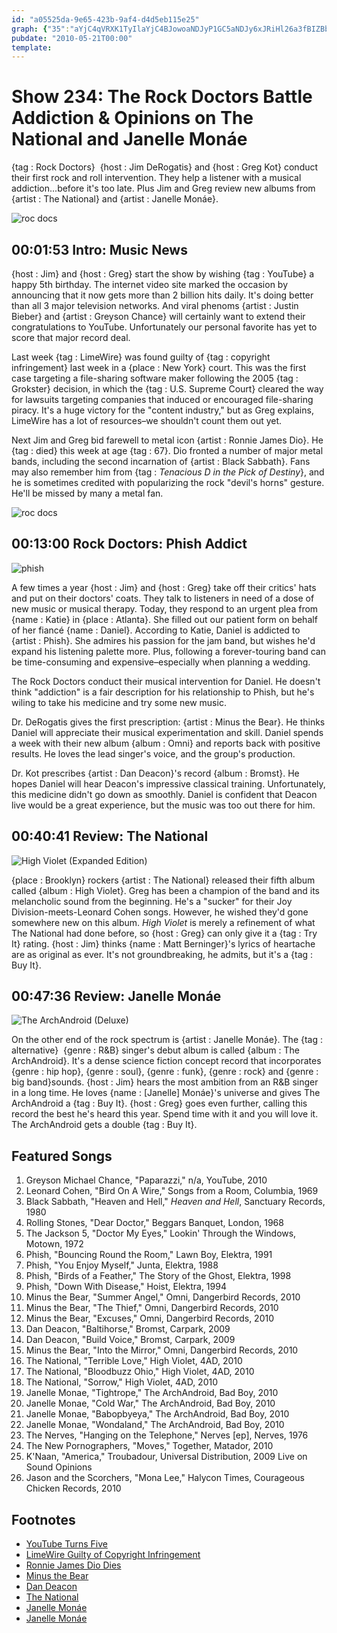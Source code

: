 ```yaml
---
id: "a05525da-9e65-423b-9af4-d4d5eb115e25"
graph: {"35":"aYjC4qVRXK1TyIlaYjC4BJowoaNDJyP1GC5aNDJy6xJRiHl26a3fBIZBbF7n1oM9t3fBIZ3fBIZjaxol","LO":"ZaotBkKJyTkKJyTsTt6AsTt6AuvaqRBJtLrh1AbBnagVFxzCjV","1VT":"7Y5sTtfD3T5wadYtfD3TDx1JKtfD3TDx1JKdhnxe97qipDx1JKBHm1Gdhnxe97qipX6cfd","27C":"3TmBdGgF3xBFxuTGgF3xDkkEAGgF3xBMlTxGgF3xGgF3xUQBrp97qipGgF3x97qipX6cfd97qipBHm1GGgF3xKt9fK"}
pubdate: "2010-05-21T00:00"
template: 
---
```






# Show 234: The Rock Doctors Battle Addiction & Opinions on The National and Janelle Monáe

{tag : Rock Doctors}  {host : Jim DeRogatis} and {host : Greg Kot} conduct their first rock and roll intervention. They help a listener with a musical addiction...before it's too late. Plus Jim and Greg review new albums from {artist : The National} and {artist : Janelle Monáe}.

![roc docs](https://static.soundopinions.org/images/rockdocs/stethoscopeguitar.jpg)



## 00:01:53 Intro: Music News

{host : Jim} and {host : Greg} start the show by wishing {tag : YouTube} a happy 5th birthday. The internet video site marked the occasion by announcing that it now gets more than 2 billion hits daily. It's doing better than all 3 major television networks. And viral phenoms {artist : Justin Bieber} and {artist : Greyson Chance} will certainly want to extend their congratulations to YouTube. Unfortunately our personal favorite has yet to score that major record deal.

Last week {tag : LimeWire} was found guilty of {tag : copyright infringement} last week in a {place : New York} court. This was the first case targeting a file-sharing software maker following the 2005 {tag : Grokster} decision, in which the {tag : U.S. Supreme Court} cleared the way for lawsuits targeting companies that induced or encouraged file-sharing piracy. It's a huge victory for the "content industry," but as Greg explains, LimeWire has a lot of resources–we shouldn't count them out yet.

Next Jim and Greg bid farewell to metal icon {artist : Ronnie James Dio}. He {tag : died} this week at age {tag : 67}. Dio fronted a number of major metal bands, including the second incarnation of {artist : Black Sabbath}. Fans may also remember him from {tag : *Tenacious D in the Pick of Destiny*}, and he is sometimes credited with popularizing the rock "devil's horns" gesture. He'll be missed by many a metal fan.

![roc docs](https://static.soundopinions.org/assets/234/350.jpg)



## 00:13:00 Rock Doctors: Phish Addict

![phish](https://static.soundopinions.org/assets/234/LO0.jpg)

A few times a year {host : Jim} and {host : Greg} take off their critics' hats and put on their doctors' coats. They talk to listeners in need of a dose of new music or musical therapy. Today, they respond to an urgent plea from {name : Katie} in {place : Atlanta}. She filled out our patient form on behalf of her fiancé {name : Daniel}. According to Katie, Daniel is addicted to {artist : Phish}. She admires his passion for the jam band, but wishes he'd expand his listening palette more. Plus, following a forever-touring band can be time-consuming and expensive–especially when planning a wedding.

The Rock Doctors conduct their musical intervention for Daniel. He doesn't think "addiction" is a fair description for his relationship to Phish, but he's wiling to take his medicine and try some new music.

Dr. DeRogatis gives the first prescription: {artist : Minus the Bear}. He thinks Daniel will appreciate their musical experimentation and skill. Daniel spends a week with their new album {album : Omni} and reports back with positive results. He loves the lead singer's voice, and the group's production.

Dr. Kot prescribes {artist : Dan Deacon}'s record {album : Bromst}. He hopes Daniel will hear Deacon's impressive classical training. Unfortunately, this medicine didn't go down as smoothly. Daniel is confident that Deacon live would be a great experience, but the music was too out there for him.



## 00:40:41 Review: The National

![High Violet (Expanded Edition)](https://static.soundopinions.org/assets/234/1VT0.jpg)

{place : Brooklyn} rockers {artist : The National} released their fifth album called {album : High Violet}. Greg has been a champion of the band and its melancholic sound from the beginning. He's a "sucker" for their Joy Division-meets-Leonard Cohen songs. However, he wished they'd gone somewhere new on this album. *High Violet* is merely a refinement of what The National had done before, so {host : Greg} can only give it a {tag : Try It} rating. {host : Jim} thinks {name : Matt Berninger}'s lyrics of heartache are as original as ever. It's not groundbreaking, he admits, but it's a {tag : Buy It}.



## 00:47:36 Review: Janelle Monáe

![The ArchAndroid (Deluxe)](https://static.soundopinions.org/assets/234/27C0.jpg)

On the other end of the rock spectrum is {artist : Janelle Monáe}. The {tag : alternative}  {genre : R&B} singer's debut album is called {album : The ArchAndroid}. It's a dense science fiction concept record that incorporates {genre : hip hop}, {genre : soul}, {genre : funk}, {genre : rock} and {genre : big band}sounds. {host : Jim} hears the most ambition from an R&B singer in a long time. He loves {name : [Janelle] Monáe}'s universe and gives The ArchAndroid a {tag : Buy It}. {host : Greg} goes even further, calling this record the best he's heard this year. Spend time with it and you will love it. The ArchAndroid gets a double {tag : Buy It}.



## Featured Songs

1. Greyson Michael Chance, "Paparazzi," n/a, YouTube, 2010
2. Leonard Cohen, "Bird On A Wire," Songs from a Room, Columbia, 1969
3. Black Sabbath, "Heaven and Hell," *Heaven and Hell*, Sanctuary Records, 1980
4. Rolling Stones, "Dear Doctor," Beggars Banquet, London, 1968
5. The Jackson 5, "Doctor My Eyes," Lookin' Through the Windows, Motown, 1972
6. Phish, "Bouncing Round the Room," Lawn Boy, Elektra, 1991
7. Phish, "You Enjoy Myself," Junta, Elektra, 1988
8. Phish, "Birds of a Feather," The Story of the Ghost, Elektra, 1998
9. Phish, "Down With Disease," Hoist, Elektra, 1994
10. Minus the Bear, "Summer Angel," Omni, Dangerbird Records, 2010
11. Minus the Bear, "The Thief," Omni, Dangerbird Records, 2010
12. Minus the Bear, "Excuses," Omni, Dangerbird Records, 2010
13. Dan Deacon, "Baltihorse," Bromst, Carpark, 2009
14. Dan Deacon, "Build Voice," Bromst, Carpark, 2009
15. Minus the Bear, "Into the Mirror," Omni, Dangerbird Records, 2010
16. The National, "Terrible Love," High Violet, 4AD, 2010
17. The National, "Bloodbuzz Ohio," High Violet, 4AD, 2010
18. The National, "Sorrow," High Violet, 4AD, 2010
19. Janelle Monae, "Tightrope," The ArchAndroid, Bad Boy, 2010
20. Janelle Monae, "Cold War," The ArchAndroid, Bad Boy, 2010
21. Janelle Monae, "Babopbyeya," The ArchAndroid, Bad Boy, 2010
22. Janelle Monae, "Wondaland," The ArchAndroid, Bad Boy, 2010
23. The Nerves, "Hanging on the Telephone," Nerves [ep], Nerves, 1976
24. The New Pornographers, "Moves," Together, Matador, 2010
25. K'Naan, "America," Troubadour, Universal Distribution, 2009 Live on Sound Opinions
26. Jason and the Scorchers, "Mona Lee," Halycon Times, Courageous Chicken Records, 2010



## Footnotes

- [YouTube Turns Five](http://mashable.com/2010/02/14/youtube-birthday/#Yk7A_YvIGaqU)
- [LimeWire Guilty of Copyright Infringement](http://www.ew.com/article/2010/05/13/limewire-copyright-infringement)
- [Ronnie James Dio Dies](http://artsbeat.blogs.nytimes.com/2010/05/16/ronnie-james-dio-rock-singer-dies-at-67/)
- [Minus the Bear](http://minusthebear.com/)
- [Dan Deacon](http://www.dandeacon.com/)
- [The National](http://americanmary.com/)
- [Janelle Monáe](http://www.jmonae.com/)
- [Janelle Monáe](http://www.jmonae.com/)